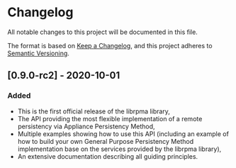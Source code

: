 # Changelog

All notable changes to this project will be documented in this file.

The format is based on [Keep a Changelog](https://keepachangelog.com/en/1.0.0/),
and this project adheres to [Semantic Versioning](https://semver.org/spec/v2.0.0.html).

## [0.9.0-rc2] - 2020-10-01
### Added
- This is the first official release of the librpma library,
- The API providing the most flexible implementation of a remote persistency
via Appliance Persistency Method,
- Multiple examples showing how to use this API (including an example of how to
build your own General Purpose Persistency Method implementation base on
the services provided by the librpma library),
- An extensive documentation describing all guiding principles.
